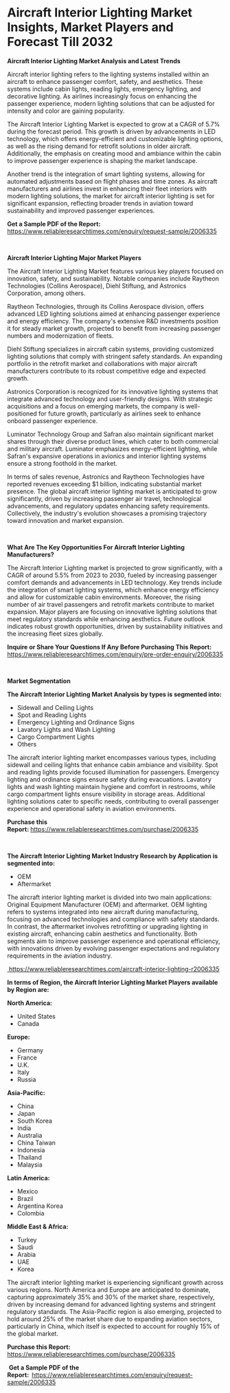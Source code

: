 <p><h1>Aircraft Interior Lighting Market Insights, Market Players and Forecast Till 2032</h1></p><p><strong>Aircraft Interior Lighting Market Analysis and Latest Trends</strong></p>
<p><p>Aircraft interior lighting refers to the lighting systems installed within an aircraft to enhance passenger comfort, safety, and aesthetics. These systems include cabin lights, reading lights, emergency lighting, and decorative lighting. As airlines increasingly focus on enhancing the passenger experience, modern lighting solutions that can be adjusted for intensity and color are gaining popularity.</p><p>The Aircraft Interior Lighting Market is expected to grow at a CAGR of 5.7% during the forecast period. This growth is driven by advancements in LED technology, which offers energy-efficient and customizable lighting options, as well as the rising demand for retrofit solutions in older aircraft. Additionally, the emphasis on creating mood and ambiance within the cabin to improve passenger experience is shaping the market landscape. </p><p>Another trend is the integration of smart lighting systems, allowing for automated adjustments based on flight phases and time zones. As aircraft manufacturers and airlines invest in enhancing their fleet interiors with modern lighting solutions, the market for aircraft interior lighting is set for significant expansion, reflecting broader trends in aviation toward sustainability and improved passenger experiences.</p></p>
<p><strong>Get a Sample PDF of the Report:&nbsp;</strong> <a href="https://www.reliableresearchtimes.com/enquiry/request-sample/2006335?utm_campaign=2006&utm_medium=2&utm_source=Github&utm_content=ia&utm_term=16042025&utm_id=aircraft-interior-lighting">https://www.reliableresearchtimes.com/enquiry/request-sample/2006335</a></p>
<p>&nbsp;</p>
<p><strong>Aircraft Interior Lighting Major Market Players</strong></p>
<p><p>The Aircraft Interior Lighting Market features various key players focused on innovation, safety, and sustainability. Notable companies include Raytheon Technologies (Collins Aerospace), Diehl Stiftung, and Astronics Corporation, among others.</p><p>Raytheon Technologies, through its Collins Aerospace division, offers advanced LED lighting solutions aimed at enhancing passenger experience and energy efficiency. The company's extensive R&D investments position it for steady market growth, projected to benefit from increasing passenger numbers and modernization of fleets.</p><p>Diehl Stiftung specializes in aircraft cabin systems, providing customized lighting solutions that comply with stringent safety standards. An expanding portfolio in the retrofit market and collaborations with major aircraft manufacturers contribute to its robust competitive edge and expected growth.</p><p>Astronics Corporation is recognized for its innovative lighting systems that integrate advanced technology and user-friendly designs. With strategic acquisitions and a focus on emerging markets, the company is well-positioned for future growth, particularly as airlines seek to enhance onboard passenger experience.</p><p>Luminator Technology Group and Safran also maintain significant market shares through their diverse product lines, which cater to both commercial and military aircraft. Luminator emphasizes energy-efficient lighting, while Safran's expansive operations in avionics and interior lighting systems ensure a strong foothold in the market.</p><p>In terms of sales revenue, Astronics and Raytheon Technologies have reported revenues exceeding $1 billion, indicating substantial market presence. The global aircraft interior lighting market is anticipated to grow significantly, driven by increasing passenger air travel, technological advancements, and regulatory updates enhancing safety requirements. Collectively, the industry's evolution showcases a promising trajectory toward innovation and market expansion.</p></p>
<p>&nbsp;</p>
<p><strong>What Are The Key Opportunities For Aircraft Interior Lighting Manufacturers?</strong></p>
<p><p>The Aircraft Interior Lighting market is projected to grow significantly, with a CAGR of around 5.5% from 2023 to 2030, fueled by increasing passenger comfort demands and advancements in LED technology. Key trends include the integration of smart lighting systems, which enhance energy efficiency and allow for customizable cabin environments. Moreover, the rising number of air travel passengers and retrofit markets contribute to market expansion. Major players are focusing on innovative lighting solutions that meet regulatory standards while enhancing aesthetics. Future outlook indicates robust growth opportunities, driven by sustainability initiatives and the increasing fleet sizes globally.</p></p>
<p><strong>Inquire or Share Your Questions If Any Before Purchasing This Report:</strong> <a href="https://www.reliableresearchtimes.com/enquiry/pre-order-enquiry/2006335?utm_campaign=2006&utm_medium=2&utm_source=Github&utm_content=ia&utm_term=16042025&utm_id=aircraft-interior-lighting">https://www.reliableresearchtimes.com/enquiry/pre-order-enquiry/2006335</a></p>
<p>&nbsp;</p>
<p><strong>Market Segmentation</strong></p>
<p><strong>The Aircraft Interior Lighting Market Analysis by types is segmented into:</strong></p>
<p><ul><li>Sidewall and Ceiling Lights</li><li>Spot and Reading Lights</li><li>Emergency Lighting and Ordinance Signs</li><li>Lavatory Lights and Wash Lighting</li><li>Cargo Compartment Lights</li><li>Others</li></ul></p>
<p><p>The aircraft interior lighting market encompasses various types, including sidewall and ceiling lights that enhance cabin ambiance and visibility. Spot and reading lights provide focused illumination for passengers. Emergency lighting and ordinance signs ensure safety during evacuations. Lavatory lights and wash lighting maintain hygiene and comfort in restrooms, while cargo compartment lights ensure visibility in storage areas. Additional lighting solutions cater to specific needs, contributing to overall passenger experience and operational safety in aviation environments.</p></p>
<p><strong>Purchase this Report:&nbsp;</strong><a href="https://www.reliableresearchtimes.com/purchase/2006335?utm_campaign=2006&utm_medium=2&utm_source=Github&utm_content=ia&utm_term=16042025&utm_id=aircraft-interior-lighting">https://www.reliableresearchtimes.com/purchase/2006335</a></p>
<p>&nbsp;</p>
<p><strong>The Aircraft Interior Lighting Market Industry Research by Application is segmented into:</strong></p>
<p><ul><li>OEM</li><li>Aftermarket</li></ul></p>
<p><p>The aircraft interior lighting market is divided into two main applications: Original Equipment Manufacturer (OEM) and aftermarket. OEM lighting refers to systems integrated into new aircraft during manufacturing, focusing on advanced technologies and compliance with safety standards. In contrast, the aftermarket involves retrofitting or upgrading lighting in existing aircraft, enhancing cabin aesthetics and functionality. Both segments aim to improve passenger experience and operational efficiency, with innovations driven by evolving passenger expectations and regulatory requirements in the aviation industry.</p></p>
<p><a href="https://www.reliableresearchtimes.com/aircraft-interior-lighting-r2006335?utm_campaign=2006&utm_medium=2&utm_source=Github&utm_content=ia&utm_term=16042025&utm_id=aircraft-interior-lighting">&nbsp;https://www.reliableresearchtimes.com/aircraft-interior-lighting-r2006335</a></p>
<p><strong>In terms of Region, the Aircraft Interior Lighting Market Players available by Region are:</strong></p>
<p>
    <p> <strong> North America: </strong>
        <ul>
            <li>United States</li>
            <li>Canada</li>
        </ul>
        </p> 
    <p> <strong> Europe: </strong>
        <ul>
            <li>Germany</li>
            <li>France</li>
            <li>U.K.</li>
            <li>Italy</li>
            <li>Russia</li>
        </ul>
        </p> 
    <p> <strong> Asia-Pacific: </strong>
        <ul>
            <li>China</li>
            <li>Japan</li>
            <li>South Korea</li>
            <li>India</li>
            <li>Australia</li>
            <li>China Taiwan</li>
            <li>Indonesia</li>
            <li>Thailand</li>
            <li>Malaysia</li>
        </ul>
        </p> 
    <p> <strong> Latin America: </strong>
        <ul>
            <li>Mexico</li>
            <li>Brazil</li>
            <li>Argentina Korea</li>
            <li>Colombia</li>
        </ul>
        </p> 
    <p> <strong> Middle East & Africa: </strong>
        <ul>
            <li>Turkey</li>
            <li>Saudi</li>
            <li>Arabia</li>
            <li>UAE</li>
            <li>Korea</li>
        </ul>
    </p>
    </p>
<p><p>The aircraft interior lighting market is experiencing significant growth across various regions. North America and Europe are anticipated to dominate, capturing approximately 35% and 30% of the market share, respectively, driven by increasing demand for advanced lighting systems and stringent regulatory standards. The Asia-Pacific region is also emerging, projected to hold around 25% of the market share due to expanding aviation sectors, particularly in China, which itself is expected to account for roughly 15% of the global market.</p></p>
<p><strong>Purchase this Report: </strong><a href="https://www.reliableresearchtimes.com/purchase/2006335?utm_campaign=2006&utm_medium=2&utm_source=Github&utm_content=ia&utm_term=16042025&utm_id=aircraft-interior-lighting">https://www.reliableresearchtimes.com/purchase/2006335</a></p>
<p>&nbsp;<strong>Get a Sample PDF of the Report:&nbsp;&nbsp;</strong><a href="https://www.reliableresearchtimes.com/enquiry/request-sample/2006335?utm_campaign=2006&utm_medium=2&utm_source=Github&utm_content=ia&utm_term=16042025&utm_id=aircraft-interior-lighting">https://www.reliableresearchtimes.com/enquiry/request-sample/2006335</a></p>
<p><strong></strong></p>
<p><p></p><p></p><p></p></p>